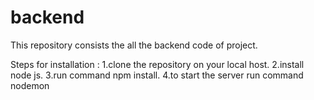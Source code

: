 # backend
This repository consists the all the backend code of project.

Steps for installation :
1.clone the repository on your local host.
2.install node js.
3.run command npm install.
4.to start the server run command nodemon
